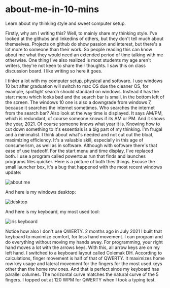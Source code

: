 # about-me-in-10-mins
Learn about my thinking style and sweet computer setup.



Firstly, why am I writing this? Well, to mainly share my thinking style. I've looked at the githubs and linkedins of others, but they don't tell much about themselves. Projects on github do show passion and interest, but there's a lot more to someone than their work. So people reading this can know about me what they would need an extended period of time talking with me otherwise. One thing I've also realized is most students my age aren't writers, they're not keen to share their thoughts. I saw this on class discussion board. I like writing so here it goes.

I tinker a lot with my computer setup, physical and software. I use windows 10 but after graduation will switch to mac OS due the cleaner OS, for example, spotlight search 
should standard on windows. Instead it has the start menu which looks bad and the search bar is small, in the bottom left of the screen. The windows 10 one is also a downgrade from windows 7, because it searches the internet sometimes. Who searches the internet from the search bar? Also look at the way time is displayed. It says AM/PM, which is redundant, of course someone knows if its AM or PM. And it shows the year, 2021. Of course someone knows what year it is. Knowing how to cut down something to it's essentials is a big part of my thinking. I'm frugal and a minimalist. I think about what's needed and not cut out the bloat, maximizing efficiency. It's a valuable skill, especially in this age of consumerism, as well as in software. Although with software there's that ease of use tradeoff. For the start menu and time display, I've replaced both. I use a program called powertous run that finds and launches programs files quicker. Here is a picture of both thes things. Excuse the small launcher box, it's a bug that happened with the most recent windows update:

![about me](https://user-images.githubusercontent.com/67878058/134280881-986fef91-d7f0-4767-b792-a7911225a101.JPG)

And here is my windows desktop:

![desktop](https://user-images.githubusercontent.com/67878058/134280955-1a517de5-ccb4-4f8a-8801-1419fb0bb096.JPG)

And here is my keyboard, my most used tool:

![iris keyboard](https://user-images.githubusercontent.com/67878058/134280983-47b0d5f2-85e2-4242-b2fb-e646e2c3bbcd.jpg)

Notice how also I don't use QWERTY. 2 months ago in July 2021 I built that keyboard to maximize comfort, for less hand movement. I can program and do everything without moving my hands away. For programming, your right hand moves a lot with the arrows keys. With this, all arrow keys are on my left hand. I switched to a keyboard layout called Colemak DH. According to calculations, finger movement is half of that of QWERTY. It maximizes home row key usage and lateral movement for the fingers for the most used keys other than the home row ones. And that is perfect since my keyboard has parallel columes. The horizontal curve matches the natural curve of the 5 fingers. I topped out at 120 WPM for QWERTY when I took a typing test.

